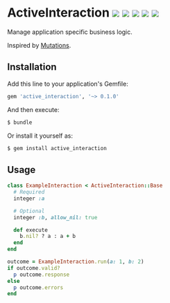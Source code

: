 # ActiveInteraction [![][1]][2] [![][3]][4] [![][5]][6] [![][7]][8] [![][9]][10]

Manage application specific business logic.

Inspired by [Mutations][].

## Installation

Add this line to your application's Gemfile:

```rb
gem 'active_interaction', '~> 0.1.0'
```

And then execute:

```sh
$ bundle
```

Or install it yourself as:

```sh
$ gem install active_interaction
```

## Usage

```rb
class ExampleInteraction < ActiveInteraction::Base
  # Required
  integer :a

  # Optional
  integer :b, allow_nil: true

  def execute
    b.nil? ? a : a + b
  end
end

outcome = ExampleInteraction.run(a: 1, b: 2)
if outcome.valid?
  p outcome.response
else
  p outcome.errors
end
```

[1]: https://travis-ci.org/orgsync/active_interaction.png
[2]: https://travis-ci.org/orgsync/active_interaction
[3]: https://gemnasium.com/orgsync/active_interaction.png
[4]: https://gemnasium.com/orgsync/active_interaction
[5]: https://codeclimate.com/repos/51dc5784c7f3a37a72000019/badges/bd2ae2bc5f9a707b9008/gpa.png
[6]: https://codeclimate.com/repos/51dc5784c7f3a37a72000019/feed
[7]: https://badge.fury.io/rb/active_interaction@2x.png
[8]: http://rubygems.org/gems/active_interaction
[9]: https://coveralls.io/repos/orgsync/active_interaction/badge.png
[10]: https://coveralls.io/r/orgsync/active_interaction
[mutations]: https://github.com/cypriss/mutations

